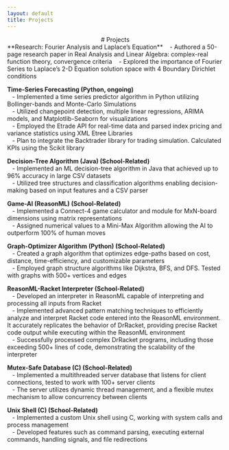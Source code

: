 ```yaml
---
layout: default
title: Projects
---
```

<div style="text-align: center;">
# Projects
</div>
**Research: Fourier Analysis and Laplace’s Equation**  
&nbsp;&nbsp;&nbsp;- Authored a 50-page research paper in Real Analysis and Linear Algebra: complex-real function theory, convergence criteria  
&nbsp;&nbsp;&nbsp;- Explored the importance of Fourier Series to Laplace’s 2-D Equation solution space with 4 Boundary Dirichlet conditions

**Time-Series Forecasting (Python, ongoing)**  
&nbsp;&nbsp;&nbsp;- Implemented a time series predictor algorithm in Python utilizing Bollinger-bands and Monte-Carlo Simulations  
&nbsp;&nbsp;&nbsp;- Utilized changepoint detection, multiple linear regressions, ARIMA models, and Matplotlib-Seaborn for visualizations  
&nbsp;&nbsp;&nbsp;- Employed the Etrade API for real-time data and parsed index pricing and variance statistics using XML Etree Libraries  
&nbsp;&nbsp;&nbsp;- Plan to integrate the Backtrader library for trading simulation. Calculated KPIs using the Scikit library

**Decision-Tree Algorithm (Java) (School-Related)**  
&nbsp;&nbsp;&nbsp;- Implemented an ML decision-tree algorithm in Java that achieved up to 96% accuracy in large CSV datasets  
&nbsp;&nbsp;&nbsp;- Utilized tree structures and classification algorithms enabling decision-making based on input features and a CSV parser

**Game-AI (ReasonML) (School-Related)**  
&nbsp;&nbsp;&nbsp;- Implemented a Connect-4 game calculator and module for MxN-board dimensions using matrix representations  
&nbsp;&nbsp;&nbsp;- Assigned numerical values to a Mini-Max Algorithm allowing the AI to outperform 100% of human moves

**Graph-Optimizer Algorithm (Python) (School-Related)**  
&nbsp;&nbsp;&nbsp;- Created a graph algorithm that optimizes edge-paths based on cost, distance, time-efficiency, and customizable parameters  
&nbsp;&nbsp;&nbsp;- Employed graph structure algorithms like Dijkstra, BFS, and DFS. Tested with graphs with 500+ vertices and edges

**ReasonML-Racket Interpreter (School-Related)**  
&nbsp;&nbsp;&nbsp;- Developed an interpreter in ReasonML capable of interpreting and processing all inputs from Racket  
&nbsp;&nbsp;&nbsp;- Implemented advanced pattern matching techniques to efficiently analyze and interpret Racket code entered into the ReasonML environment. It accurately replicates the behavior of DrRacket, providing precise Racket code output while executing within the ReasonML environment  
&nbsp;&nbsp;&nbsp;- Successfully processed complex DrRacket programs, including those exceeding 500+ lines of code, demonstrating the scalability of the interpreter

**Mutex-Safe Database (C) (School-Related)**  
&nbsp;&nbsp;&nbsp;- Implemented a multithreaded server database that listens for client connections, tested to work with 100+ server clients  
&nbsp;&nbsp;&nbsp;- The server utilizes dynamic thread management, and a flexible mutex mechanism to allow concurrency between clients

**Unix Shell (C) (School-Related)**  
&nbsp;&nbsp;&nbsp;- Implemented a custom Unix shell using C, working with system calls and process management  
&nbsp;&nbsp;&nbsp;- Developed features such as command parsing, executing external commands, handling signals, and file redirections
<br>
<br>
<br>
<br>
<br>
